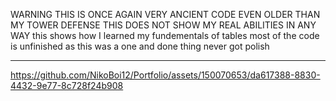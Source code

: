 WARNING THIS IS ONCE AGAIN VERY ANCIENT CODE EVEN OLDER THAN MY TOWER DEFENSE THIS DOES NOT SHOW MY REAL ABILITIES IN ANY WAY this shows how I learned my fundementals of tables most of the code is unfinished as this was a one and done thing never got polish

<hr>

https://github.com/NikoBoi12/Portfolio/assets/150070653/da617388-8830-4432-9e77-8c728f24b908

